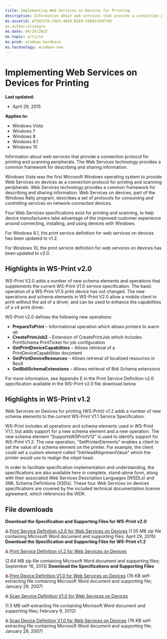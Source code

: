 ```yaml
---
title: Implementing Web Services on Devices for Printing
description: Information about web services that provide a connection protocol for printing and scanning peripherals. The Web Services technology provides a common framework for describing and sharing information.
ms.assetid: A7585276-FA63-4A5A-B1E9-549A1CD3FC05
ms.author:eliotgra
ms.date: 04/29/2015
ms.topic: article
ms.prod: windows-hardware
ms.technology: windows-oem
---
```


# Implementing Web Services on Devices for Printing


**Last updated:**

-   April 29, 2015

**Applies to:**

-   Windows Vista
-   Windows 7
-   Windows 8
-   Windows 8.1
-   Windows 10

Information about web services that provide a connection protocol for printing and scanning peripherals. The Web Services technology provides a common framework for describing and sharing information.

Windows Vista was the first Microsoft Windows operating system to provide Web Services on devices as a connection protocol for printing and scanning peripherals. Web Services technology provides a common framework for describing and sharing information. Web Services on devices, part of the Windows Rally program, describes a set of protocols for consuming and controlling services on network-connected devices.

Four Web Services specifications exist for printing and scanning, to help device manufacturers take advantage of the improved customer experience around connecting, installing, and using devices with Windows.

For Windows 8.1, the print service definition for web services on devices has been updated to v1.2.

For Windows 10, the print service definition for web services on devices has been updated to v2.0.

## <span id="Highlights_in_WS-Print_v2.0"></span><span id="highlights_in_ws-print_v2.0"></span><span id="HIGHLIGHTS_IN_WS-PRINT_V2.0"></span>Highlights in WS-Print v2.0


WS-Print V2.0 adds a number of new schema elements and operations that supplements the current WS-Print V1.0 service specification. The basic operation of a WS-Print V1.0 print device has not changed. The new operations and schema elements in WS-Print V2.0 allow a mobile client to print without the aid of a driver, and can be used to enhance the capabilities of a v4 print driver.

WS-Print v2.0 defines the following new operations:

-   **PrepareToPrint** – Informational operation which allows printers to warm up
-   **CreatePrintJob2** – Extension of CreatePrintJob which includes PrintSchema PrintTicket for job configuration
-   **GetPrintDeviceCapabilities** – Allows retrieval of a PrintDeviceCapabilities document
-   **GetPrintDeviceResources** – Allows retrieval of localized resources in ResX
-   **GetBidiSchemaExtensions** – Allows retrieval of Bidi Schema extensions

For more information, see Appendix E in the Print Service Definition v2.0 specification available in the WS-Print v2.0 file download below.

## <span id="Highlights_in_WS-Print_v1.2"></span><span id="highlights_in_ws-print_v1.2"></span><span id="HIGHLIGHTS_IN_WS-PRINT_V1.2"></span>Highlights in WS-Print v1.2


Web Services on Devices for printing (WS-Print) v1.2 adds a number of new schema elements to the current WS-Print V1.1 Service Specification.

WS-Print includes all operations and schema elements used in WS-Print V1.1, but adds support for a new schema element and a new operation. The new schema element “SupportsWSPrintV12” is used to identify support for WS-Print V1.2. The new operation, “SetPrinterElements” enables a client to set the value of a schema element on the printer. For example, the client could set a custom element called “InkHeadAlignmentValue” which the printer would use to realign the inkjet head.

In order to facilitate specification implementation and understanding, the specifications are also available here in complete, stand-alone form, along with their associated Web Services Description Languages (WSDLs) and XML Schema Definitions (XSDs). These four Web Services on devices specifications are covered by the included technical documentation license agreement, which references the WDK.

## <span id="File_downloads"></span><span id="file_downloads"></span><span id="FILE_DOWNLOADS"></span>File downloads


**Download the Specification and Supporting Files for WS-Print v2.0**

![](images/ic13605.gif) [Print Service Definition v2.0 for Web Services on Devices](http://go.microsoft.com/fwlink/p/?LinkId=534008)
(1.55 MB zip file containing Microsoft Word document and supporting files; April 29, 2015)
**Download the Specification and Supporting Files for WS-Print v1.2**

![](images/ic13605.gif) [Print Service Definition v1.2 for Web Services on Devices](http://download.microsoft.com/download/E/9/7/E974CFCB-4B3B-40CC-AF92-4F7F84477F0B/Printer.zip)

(2.64 MB zip file containing Microsoft Word document and supporting files; September 16, 2013)
**Download the Specifications and Supporting Files**

![](images/ic13605.gif) [Print Device Definition V1.0 for Web Services on Devices](http://download.microsoft.com/download/9/c/5/9c5b2167-8017-4bae-9fde-d599bac8184a/PrintDevice.exe)
(76 KB self-extracting file containing Microsoft Word document and supporting file; January 29, 2007)

![](images/ic13605.gif) [Scan Service Definition V1.0 for Web Services on Devices](http://download.microsoft.com/download/9/C/5/9C5B2167-8017-4BAE-9FDE-D599BAC8184A/ScanService.zip)

(1.5 MB self-extracting file containing Microsoft Word document and supporting files; February 9, 2012)

![](images/ic13605.gif) [Scan Device Definition V1.0 for Web Services on Devices](http://download.microsoft.com/download/9/c/5/9c5b2167-8017-4bae-9fde-d599bac8184a/ScanDevice.exe)
(76 KB self-extracting file containing Microsoft Word document and supporting file; January 29, 2007)
 




